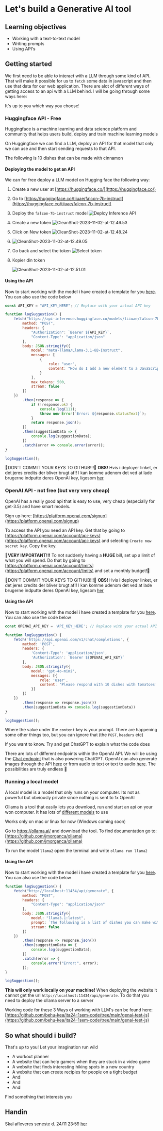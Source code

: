 # Let's build a Generative AI tool



## Learning objectives

- Working with a text-to-text model
- Writing prompts
- Using API's



<!--

## Afterclass consideration

- Det var en god dag idag og det er fedt at se de studerendes kreativitet i spil. 
- De fik arbejdet en masse med prompting, hvilket var fedt at se
- Jeg tænkte at kunne køre projektet to gange, men det bliver nok lige lidt meget. De får tid til deres 5. tværfaglige projekt

-->



## Getting started

We first need to be able to interact with a LLM through some kind of API. That will make it possible for us to `fetch` some data in javascript and then use that data for our web application. There are alot of different ways of getting access to an api with a LLM behind. I will be going through some ways here:



It's up to you which way you choose!



### Huggingface API - Free

Huggingface is a machine learning and data science platform and community that helps users build, deploy and train machine learning models



On Huggingface we can find a LLM, deploy an API for that model that only we can use and then start sending requests to that API.



The following is 10 dishes that can be made with cinnamon



#### Deploying the model to get an API

We can for free deploy a LLM model on Hugging face the following way:

1. Create a new user at [https://huggingface.co/](https://huggingface.co/)

2. Go to [https://huggingface.co/tiiuae/falcon-7b-instruct](https://huggingface.co/tiiuae/falcon-7b-instruct)

3. Deploy the `falcon-7b-instruct` model
   ![Deploy Inference API](assets/CleanShot-2023-11-02-at-12.44.38.png)

4. Create a new token
   ![CleanShot-2023-11-02-at-12.46.53](assets/CleanShot-2023-11-02-at-12.46.53.png)

5. Click on New token
   ![CleanShot-2023-11-02-at-12.48.24](assets/CleanShot-2023-11-02-at-12.48.24.png)

6. ![CleanShot-2023-11-02-at-12.49.05](assets/CleanShot-2023-11-02-at-12.49.05.png)

7. Go back and select the token
   ![Select token](assets/CleanShot-2023-11-02-at-12.50.02.png)

8. Kopier din token

   ![CleanShot-2023-11-02-at-12.51.01](assets/CleanShot-2023-11-02-at-12.51.01.png)



#### Using the API

Now to start working with the model i have created a template for you [here](https://github.com/behu-kea/ita24-1sem-code/blob/main/genai-test-js/hugging-face.js). You can also use the code below

```javascript
const API_KEY = "API_KEY_HERE"; // Replace with your actual API key

function logSuggestion() {
    fetch("https://api-inference.huggingface.co/models/tiiuae/falcon-7b-instruct/v1/chat/completions", {
        method: "POST",
        headers: {
            "Authorization": `Bearer ${API_KEY}`,
            "Content-Type": "application/json"
        },
        body: JSON.stringify({
            model: "meta-llama/Llama-3.1-8B-Instruct",
            messages: [
                {
                    role: "user",
                    content: "How do I add a new element to a JavaScript array?"
                }
            ],
            max_tokens: 500,
            stream: false
        })
    })
        .then(response => {
            if (!response.ok) {
                console.log(111);
                throw new Error(`Error: ${response.statusText}`);
            }
            return response.json();
        })
        .then(suggestionData => {
            console.log(suggestionData);
        })
        .catch(error => console.error(error));
}

logSuggestion();
```



🚨DON'T COMMIT YOUR KEYS TO GITHUB!!!🚨 **OBS!** Hvis i deployer linket, er det jeres credits der bliver brugt af!! I kan komme udenom det ved at lade brugerne indputte deres OpenAI key, ligesom [her](https://benna100.github.io/children-story-generator/)



### OpenAI API - not free (but very very cheap)

OpenAI has a really good api that is easy to use, very cheap (especially for get-3.5) and have smart models. 



Sign up here: [https://platform.openai.com/signup](https://platform.openai.com/signup)



To access the API you need an API key. Get that by going to [https://platform.openai.com/account/api-keys](https://platform.openai.com/account/api-keys) and selecting `Create new secret key`. Copy the key.



**🚨VERY IMPORTANT!!!** To not suddenly having a **HUGE** bill, set up a limit of what you will spend. Do that by going to [https://platform.openai.com/account/limits](https://platform.openai.com/account/limits) and set a monthly budget!🚨



🚨DON'T COMMIT YOUR KEYS TO GITHUB!!!🚨 **OBS!** Hvis i deployer linket, er det jeres credits der bliver brugt af!! I kan komme udenom det ved at lade brugerne indputte deres OpenAI key, ligesom [her](https://benna100.github.io/children-story-generator/)



#### Using the API

Now to start working with the model i have created a template for you [here](https://github.com/behu-kea/ita24-1sem-code/blob/main/genai-test-js/openai.js). You can also use the code below

```javascript
const OPENAI_API_KEY = 'API_KEY_HERE'; // Replace with your actual API key

function logSuggestion() {
    fetch('https://api.openai.com/v1/chat/completions', {
        method: 'POST',
        headers: {
            'Content-Type': 'application/json',
            'Authorization': `Bearer ${OPENAI_API_KEY}`
        },
        body: JSON.stringify({
            model: 'gpt-4o-mini',
            messages: [{
                role: 'user',
                content: 'Please respond with 10 dishes with tomatoes'
            }]
        })
    })
        .then(response => response.json())
        .then(suggestionData => console.log(suggestionData))
}

logSuggestion();
```

Where the value under the `content` key is your prompt. There are happening some other things too, but you can ignore that (the `POST`, `headers` etc)

If you want to know. Try and get ChatGPT to explain what the code does



There are lots of different endpoints within the OpenAI API. We will be using the [Chat endpoint](https://platform.openai.com/docs/api-reference/chat) that is also powering ChatGPT. OpenAI can also generate images through the API [here](https://platform.openai.com/docs/api-reference/images/object) or from audio to text or text to audio [here](https://platform.openai.com/docs/api-reference/audio). The possibilities are truly endless 🤯



### Running a local model

A local model is a model that only runs on your computer. Its not as powerful but obviously private since nothing is sent to fx OpenAI

Ollama is a tool that easily lets you download, run and start an api on your won computer. It has lots of [different models](https://ollama.ai/library) to use

Works only on mac or linux for now (Windows coming soon)



Go to https://ollama.ai/ and download the tool. To find documentation go to: [https://github.com/jmorganca/ollama](https://github.com/jmorganca/ollama)

To run the model `llama2` open the terminal and write `ollama run llama2` 



#### Using the API

Now to start working with the model i have created a template for you [here](https://github.com/behu-kea/ita24-1sem-code/blob/main/genai-test-js/local-llm.js). You can also use the code below

```javascript
function logSuggestion() {
    fetch("http://localhost:11434/api/generate", {
        method: "POST",
        headers: {
            "Content-Type": "application/json"
        },
        body: JSON.stringify({
            model: "llama3.1:latest",
            prompt: `The following is a list of dishes you can make with the following ingredients: onion, carrots and cellery`,
            stream: false
        })
    })
        .then(response => response.json())
        .then(suggestionData => {
            console.log(suggestionData);
        })
        .catch(error => {
            console.error("Error:", error);
        });
}

logSuggestion();
```

**This will only work locally on your machine!** When deploying the website it cannot get the url `http://localhost:11434/api/generate`. To do that you need to deploy the ollama server to a server



Working code for these 3 Ways of working with LLM's can be found here: [https://github.com/behu-kea/ita24-1sem-code/tree/main/genai-test-js](https://github.com/behu-kea/ita24-1sem-code/tree/main/genai-test-js)



## So what should i build?

That's up to you! Let your imagination run wild

- A workout planner
- A website that can help gamers when they are stuck in a video game
- A website that finds interesting hiking spots in a new country
- A website that can create recipies for people on a tight budget
- And
- And
- And



Find something that interests you



## Handin

Skal afleveres seneste d. 24/11 23:59 [her](https://kea-fronter.itslearning.com/LearningToolElement/ViewLearningToolElement.aspx?LearningToolElementId=1321634)





